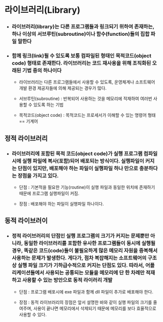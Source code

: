# 라이브러리(Library)

- ### 라이브러리(library)는 다른 프로그램들과 링크되기 위하여 존재하는, 하나 이상의 서브루틴(subroutine)이나 함수(function)들의 집합 파일 말한다
- ###  함께 링크(link)될 수 있도록 보통 컴파일된 형태인 목적코드(object code) 형태로 존재한다. 라이브러리는 코드 재사용을 위해 조직화된 오래된 기법 중의 하나이다

    - 라이브러리는 다른 프로그램들에서 사용할 수 있도록, 운영체계나 소프트웨어 개발 환경 제공자들에 의해 제공되는 경우가 많다. 

    - 서브루틴(subroutine) : 반복되어 사용하는 것을 메모리에 적재하여 여러번 사용할 수 있도록 하는 기법

    - 목적코드(object code) : 목적코드는 프로세서가 이해할 수 있는 명령어 형태 == 기계어

## 정적 라이브러리

- ### 라이브러리에 포함된 목적 코드(object code)가 실행 프로그램 컴파일 시에 실행 파일에 복사(포함)되어 배포되는 방식이다. 실행파일이 커지는 단점이 있지만, 배포해야 하는 파일이 실행파일 하나 만으로 충분하다는 장점을 가지고 있다. 

     - 단점 : 기본적을 필요한 기능(routine)이 실행 파일과 동일한 위치에 존재하기 때문에 프로그램 실행파일이 커짐.

     - 장점 : 배포해야 하는 파일이 실행파일 하나이다. 


## 동적 라이브러이

- ### 정적 라이브러리의 단점인 실행 프로그램의 크기가 커지는 문제뿐만 아니라, 동일한 라이브러리를 포함한 유사한 프로그램들이 동시에 실행될 경우, 똑같은 코드(code)들이 불필요하게 많은 메모리 자원을 중복해서 사용하는 문제가 발생한다. 게다가, 점차 복잡해지는 소프트웨어의 구조 상 실행 파일 크기가 기하급수적으로 커지는 단점도 있다. 따라서, 어플리케이션들에서 사용되는 공통되는 모듈을 메모리에 단 한 차례만 적재하고 사용할 수 있는 방안으로 동적 라이러리 개발

    - 단점 : 프로그램 배포시에 exe 파일과 함께 dll 파일이 추가로 배포해야 한다.
    
    - 장점 : 동적 라이브러리의 장점은 앞서 설명한 바와 같이 실행 파일의 크기를 줄여주며, 사용이 끝나면 메모리에서 삭제되기 때문에 메모리를 보다 효율적으로 사용할 수 있다.
